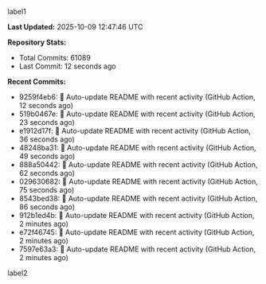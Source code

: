 
label1 
<!-- ACTIVITY_START -->
**Last Updated:** 2025-10-09 12:47:46 UTC

**Repository Stats:**
- Total Commits: 61089
- Last Commit: 12 seconds ago

**Recent Commits:**
- 9259f4eb6: 🤖 Auto-update README with recent activity (GitHub Action, 12 seconds ago)
- 519b0467e: 🤖 Auto-update README with recent activity (GitHub Action, 23 seconds ago)
- e1912d17f: 🤖 Auto-update README with recent activity (GitHub Action, 36 seconds ago)
- 48248ba31: 🤖 Auto-update README with recent activity (GitHub Action, 49 seconds ago)
- 888a50442: 🤖 Auto-update README with recent activity (GitHub Action, 62 seconds ago)
- 029630682: 🤖 Auto-update README with recent activity (GitHub Action, 75 seconds ago)
- 8543bed38: 🤖 Auto-update README with recent activity (GitHub Action, 86 seconds ago)
- 912b1ed4b: 🤖 Auto-update README with recent activity (GitHub Action, 2 minutes ago)
- e72f46745: 🤖 Auto-update README with recent activity (GitHub Action, 2 minutes ago)
- 7597e63a3: 🤖 Auto-update README with recent activity (GitHub Action, 2 minutes ago)
<!-- ACTIVITY_END -->

label2
